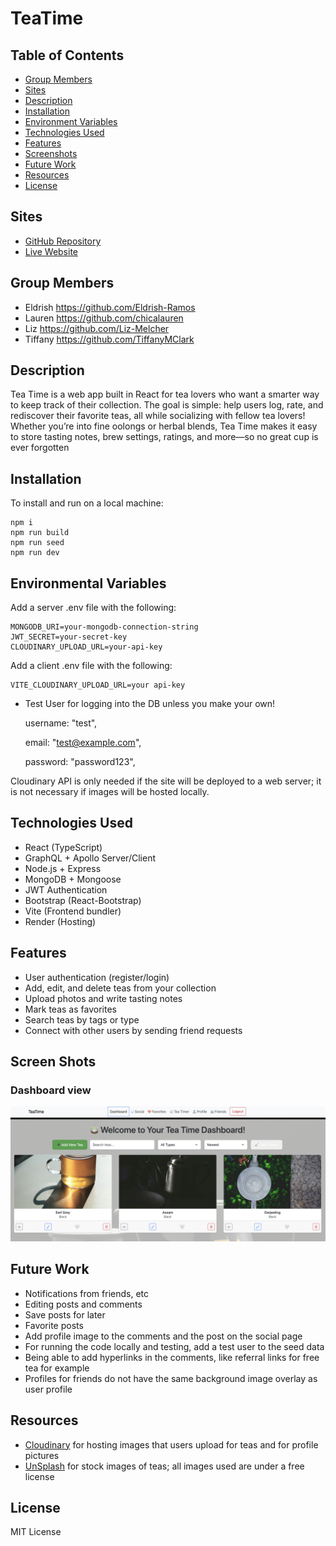 # TeaTime

## Table of Contents

- [Group Members](#group-members)
- [Sites](#sites)
- [Description](#description)
- [Installation](#installation)
- [Environment Variables](#environmental-variables)
- [Technologies Used](#technologies-used)
- [Features](#features)
- [Screenshots](#screenshots)
- [Future Work](#future-work)
- [Resources](#resources)
- [License](#license)

## Sites

- [GitHub Repository](https://github.com/chicalauren/TeaTime)
- [Live Website](https://teatime-wcue.onrender.com/login)

## Group Members

- Eldrish https://github.com/Eldrish-Ramos
- Lauren https://github.com/chicalauren
- Liz https://github.com/Liz-Melcher
- Tiffany https://github.com/TiffanyMClark

## Description

Tea Time is a web app built in React for tea lovers who want a smarter way to keep track of their collection. The goal is simple: help users log, rate, and rediscover their favorite teas, all while socializing with fellow tea lovers! Whether you’re into fine oolongs or herbal blends, Tea Time makes it easy to store tasting notes, brew settings, ratings, and more—so no great cup is ever forgotten

## Installation

To install and run on a local machine:

```
npm i
npm run build
npm run seed
npm run dev
```

## Environmental Variables

Add a server .env file with the following:

```
MONGODB_URI=your-mongodb-connection-string
JWT_SECRET=your-secret-key
CLOUDINARY_UPLOAD_URL=your-api-key
```

Add a client .env file with the following:

```
VITE_CLOUDINARY_UPLOAD_URL=your api-key
```


- Test User for logging into the DB unless you make your own!

  username: "test",

  email: "test@example.com",

  password: "password123",

Cloudinary API is only needed if the site will be deployed to a web server; it is not necessary if images will be hosted locally.

## Technologies Used

- React (TypeScript)
- GraphQL + Apollo Server/Client
- Node.js + Express
- MongoDB + Mongoose
- JWT Authentication
- Bootstrap (React-Bootstrap)
- Vite (Frontend bundler)
- Render (Hosting)

## Features

- User authentication (register/login)
- Add, edit, and delete teas from your collection
- Upload photos and write tasting notes
- Mark teas as favorites
- Search teas by tags or type
- Connect with other users by sending friend requests

## Screen Shots

### Dashboard view

![Dashboard](client/public/screenshots/dashboard.png)

## Future Work

- Notifications from friends, etc
- Editing posts and comments
- Save posts for later
- Favorite posts
- Add profile image to the comments and the post on the social page
- For running the code locally and testing, add a test user to the seed data
- Being able to add hyperlinks in the comments, like referral links for free tea for example
- Profiles for friends do not have the same background image overlay as user profile

## Resources

- [Cloudinary](https://cloudinary.com/) for hosting images that users upload for teas and for profile pictures
- [UnSplash](https://unsplash.com/) for stock images of teas; all images used are under a free license

## License

MIT License
